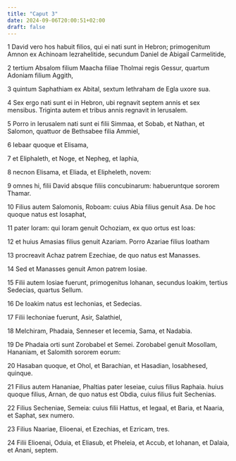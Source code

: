 ```yaml
---
title: "Caput 3"
date: 2024-09-06T20:00:51+02:00
draft: false
---
```



1 David vero hos habuit filios, qui ei nati sunt in Hebron; primogenitum Amnon ex Achinoam Iezrahelitide, secundum Daniel de Abigail Carmelitide,

2 tertium Absalom filium Maacha filiae Tholmai regis Gessur, quartum Adoniam filium Aggith,

3 quintum Saphathiam ex Abital, sextum Iethraham de Egla uxore sua.

4 Sex ergo nati sunt ei in Hebron, ubi regnavit septem annis et sex mensibus. Triginta autem et tribus annis regnavit in Ierusalem.

5 Porro in Ierusalem nati sunt ei filii Simmaa, et Sobab, et Nathan, et Salomon, quattuor de Bethsabee filia Ammiel,

6 Iebaar quoque et Elisama,

7 et Eliphaleth, et Noge, et Nepheg, et Iaphia,

8 necnon Elisama, et Eliada, et Elipheleth, novem:

9 omnes hi, filii David absque filiis concubinarum: habueruntque sororem Thamar.

10 Filius autem Salomonis, Roboam: cuius Abia filius genuit Asa. De hoc quoque natus est Iosaphat,

11 pater Ioram: qui Ioram genuit Ochoziam, ex quo ortus est Ioas:

12 et huius Amasias filius genuit Azariam. Porro Azariae filius Ioatham

13 procreavit Achaz patrem Ezechiae, de quo natus est Manasses.

14 Sed et Manasses genuit Amon patrem Iosiae.

15 Filii autem Iosiae fuerunt, primogenitus Iohanan, secundus Ioakim, tertius Sedecias, quartus Sellum.

16 De Ioakim natus est Iechonias, et Sedecias.

17 Filii Iechoniae fuerunt, Asir, Salathiel,

18 Melchiram, Phadaia, Senneser et Iecemia, Sama, et Nadabia.

19 De Phadaia orti sunt Zorobabel et Semei. Zorobabel genuit Mosollam, Hananiam, et Salomith sororem eorum:

20 Hasaban quoque, et Ohol, et Barachian, et Hasadian, Iosabhesed, quinque.

21 Filius autem Hananiae, Phaltias pater Ieseiae, cuius filius Raphaia. huius quoque filius, Arnan, de quo natus est Obdia, cuius filius fuit Sechenias.

22 Filius Secheniae, Semeia: cuius filii Hattus, et Iegaal, et Baria, et Naaria, et Saphat, sex numero.

23 Filius Naariae, Elioenai, et Ezechias, et Ezricam, tres.

24 Filii Elioenai, Oduia, et Eliasub, et Pheleia, et Accub, et Iohanan, et Dalaia, et Anani, septem.

